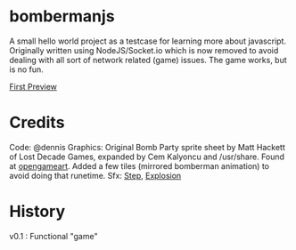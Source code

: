 bombermanjs
===========

A small hello world project as a testcase for learning more about javascript.
Originally written using NodeJS/Socket.io which is now removed to avoid dealing
with all sort of network related (game) issues. The game works, but is no fun.

[First Preview](http://www.youtube.com/watch?v=f_5Fn9efd1I)

Credits
=======
Code: @dennis
Graphics: Original Bomb Party sprite sheet by Matt Hackett of Lost Decade Games, expanded by Cem Kalyoncu and /usr/share. Found at [opengameart](http://opengameart.org/content/bomb-party-the-complete-set). Added a few tiles (mirrored bomberman animation) to avoid doing that runetime.
Sfx: [Step](http://freesound.org/people/RandomationPictures/sounds/138476/), [Explosion](http://freesound.org/people/sarge4267/sounds/102733/)

History
=======
v0.1 : Functional "game"

